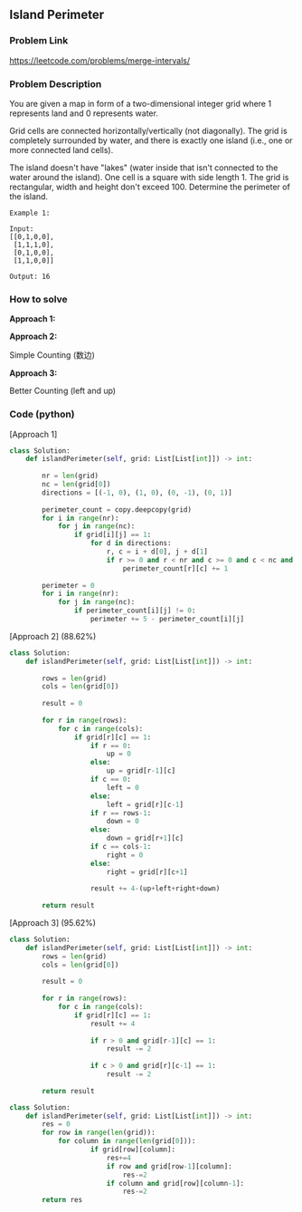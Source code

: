 ## Island Perimeter

### Problem Link

https://leetcode.com/problems/merge-intervals/

### Problem Description 

You are given a map in form of a two-dimensional integer grid where 1 represents land and 0 represents water.

Grid cells are connected horizontally/vertically (not diagonally). The grid is completely surrounded by water, and there is exactly one island (i.e., one or more connected land cells).

The island doesn't have "lakes" (water inside that isn't connected to the water around the island). One cell is a square with side length 1. The grid is rectangular, width and height don't exceed 100. Determine the perimeter of the island.


```
Example 1:

Input:
[[0,1,0,0],
 [1,1,1,0],
 [0,1,0,0],
 [1,1,0,0]]

Output: 16

```


### How to solve 

**Approach 1:**

**Approach 2:**

Simple Counting (数边)

**Approach 3:**

Better Counting (left and up)


### Code (python)

[Approach 1]

```python
class Solution:
    def islandPerimeter(self, grid: List[List[int]]) -> int:
          
        nr = len(grid)
        nc = len(grid[0])
        directions = [(-1, 0), (1, 0), (0, -1), (0, 1)]
                    
        perimeter_count = copy.deepcopy(grid)
        for i in range(nr):
            for j in range(nc):
                if grid[i][j] == 1:
                    for d in directions:
                        r, c = i + d[0], j + d[1]
                        if r >= 0 and r < nr and c >= 0 and c < nc and grid[r][c] == 1:
                            perimeter_count[r][c] += 1
                            
        perimeter = 0              
        for i in range(nr):
            for j in range(nc):
                if perimeter_count[i][j] != 0:
                    perimeter += 5 - perimeter_count[i][j]
```

[Approach 2] (88.62%)

```python
class Solution:
    def islandPerimeter(self, grid: List[List[int]]) -> int:
        
        rows = len(grid)
        cols = len(grid[0])
        
        result = 0
        
        for r in range(rows):
            for c in range(cols):
                if grid[r][c] == 1:
                    if r == 0:
                        up = 0
                    else:
                        up = grid[r-1][c]
                    if c == 0:
                        left = 0
                    else:
                        left = grid[r][c-1]
                    if r == rows-1:
                        down = 0
                    else:
                        down = grid[r+1][c]
                    if c == cols-1:
                        right = 0
                    else:
                        right = grid[r][c+1]
                        
                    result += 4-(up+left+right+down)
                
        return result
```


[Approach 3] (95.62%)

```python
class Solution:
    def islandPerimeter(self, grid: List[List[int]]) -> int:
        rows = len(grid)
        cols = len(grid[0])
        
        result = 0
        
        for r in range(rows):
            for c in range(cols):
                if grid[r][c] == 1:
                    result += 4
                    
                    if r > 0 and grid[r-1][c] == 1:
                        result -= 2
                        
                    if c > 0 and grid[r][c-1] == 1:
                        result -= 2
        
        return result
```

```python
class Solution:
    def islandPerimeter(self, grid: List[List[int]]) -> int:
        res = 0
        for row in range(len(grid)):
            for column in range(len(grid[0])):
                    if grid[row][column]:
                        res+=4
                        if row and grid[row-1][column]:
                            res-=2                        
                        if column and grid[row][column-1]:
                            res-=2
        return res
```